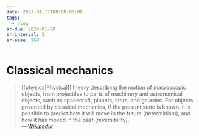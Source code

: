 ```yaml
---
date: 2023-04-17T00:00+03:00
tags:
  - blog
sr-due: 2024-01-28
sr-interval: 3
sr-ease: 268
---
```


# Classical mechanics

> [[physics|Physical]] theory describing the motion of macroscopic objects, from
> projectiles to parts of machinery and astronomical objects, such as
> spacecraft, planets, stars, and galaxies. For objects governed by classical
> mechanics, if the present state is known, it is possible to predict how it
> will move in the future (determinism), and how it has moved in the past
> (reversibility).\
> — <cite>[Wikipedia](https://en.wikipedia.org/wiki/Classical_mechanics)</cite>
